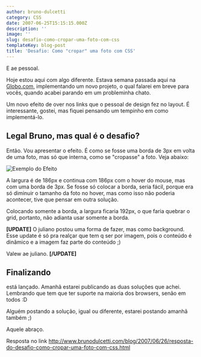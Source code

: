 ```yaml
---
author: bruno-dulcetti
category: CSS
date: 2007-06-25T15:15:15.000Z
description: ''
image: ''
slug: desafio-como-cropar-uma-foto-com-css
templateKey: blog-post
title: 'Desafio: Como "cropar" uma foto com CSS'
---
```


E ae pessoal.

Hoje estou aqui com algo diferente. Estava semana passada aqui na <a href="http://www.globo.com">Globo.com</a>, implementando um novo projeto, o qual falarei em breve para vocês, quando acabei parando em um probleminha chato.

Um novo efeito de over nos links que o pessoal de design fez no layout. É interessante, gostei, mas fiquei pensando um tempinho em como implementá-lo.

## Legal Bruno, mas qual é o desafio?

Então. Vou apresentar o efeito. É como se fosse uma borda de 3px em volta de uma foto, mas só que interna, como se "cropasse" a foto. Veja abaixo:

<img src="/assets/images/efeito.jpg" alt="Exemplo do Efeito" />

A largura é de 186px e continua com 186px com o hover do mouse, mas com uma borda de 3px. Se fosse só colocar a borda, seria fácil, porque era só diminuir o tamanho da foto no hover, mas como isso não poderia acontecer, tive que pensar em outra solução.

Colocando somente a borda, a largura ficaria 192px, o que faria quebrar o grid, portanto, não adianta usar somente a borda.

**[UPDATE]**
O juliano postou uma forma de fazer, mas como background. Esse update é só pra realçar que tem q ser por imagem, pois o conteúdo é dinâmico e a imagem faz parte do conteúdo ;)

Valew ae juliano.
**[/UPDATE]**

## Finalizando

está lançado. Amanhã estarei publicando as duas soluções que achei. Lembrando que tem que ter suporte na maioria dos browsers, senão em todos :D

Alguém postando a solução, igual ou diferente, estarei postando amanhã também ;)

Aquele abraço.

Resposta no link <a href="http://www.brunodulcetti.com/blog/2007/06/26/resposta-do-desafio-como-cropar-uma-foto-com-css.html">http://www.brunodulcetti.com/blog/2007/06/26/resposta-do-desafio-como-cropar-uma-foto-com-css.html</a>
